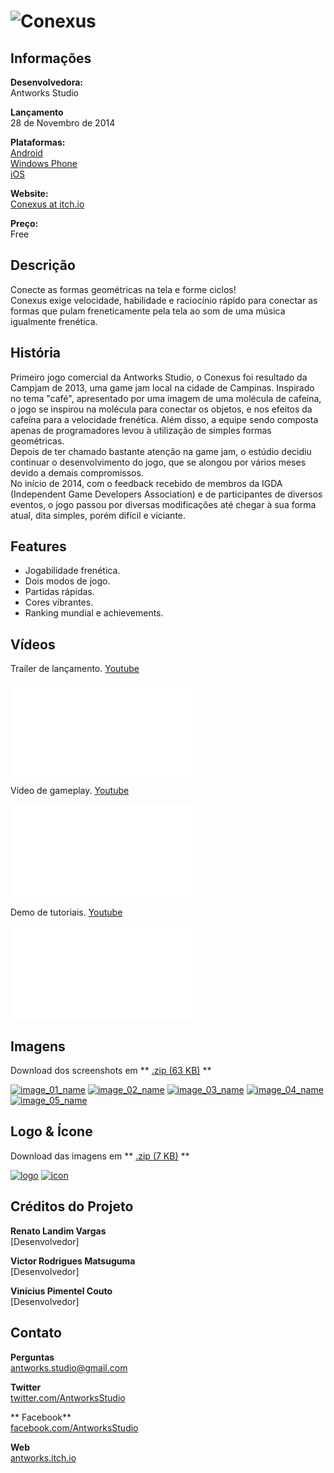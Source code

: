 # ![Conexus](assets/images/header.png)

## Informações

**Desenvolvedora:**  
Antworks Studio

**Lançamento**  
28 de Novembro de 2014

**Plataformas:**  
[Android](https://play.google.com/store/apps/details?id=com.AntworksStudio.Conexus)  
[Windows Phone](http://www.windowsphone.com/s?appid=f7167c39-278e-41b8-b59e-8b52a485b40d)	
[iOS](https://itunes.apple.com/us/app/conexus-game/id987680823?mt=8)

**Website:**  
[Conexus at itch.io](http://antworks.itch.io/conexus)

**Preço:**  
Free

## Descrição

Conecte as formas geométricas na tela e forme ciclos!  
Conexus exige velocidade, habilidade e raciocínio rápido para conectar as formas que pulam freneticamente pela tela ao som de uma música igualmente frenética.

## História
Primeiro jogo comercial da Antworks Studio, o Conexus foi resultado da Campjam de 2013, uma game jam local na cidade de Campinas. Inspirado no tema "café", apresentado por uma imagem de uma molécula de cafeína, o jogo se inspirou na molécula para conectar os objetos, e nos efeitos da cafeína para a velocidade frenética. Além disso, a equipe sendo composta apenas de programadores levou à utilização de simples formas geométricas.  
Depois de ter chamado bastante atenção na game jam, o estúdio decidiu continuar o desenvolvimento do jogo, que se alongou por vários meses devido a demais compromissos.  
No início de 2014, com o feedback recebido de membros da IGDA (Independent Game Developers Association) e de participantes de diversos eventos, o jogo passou por diversas modificações até chegar à sua forma atual, dita simples, porém difícil e viciante.

## Features

* Jogabilidade frenética.
* Dois modos de jogo.
* Partidas rápidas.
* Cores vibrantes.
* Ranking mundial e achievements.

## Vídeos

Trailer de lançamento. [Youtube](https://www.youtube.com/watch?v=t_kxMv8dIdc "Conexus Trailer on Youtube")  

<iframe src="//www.youtube.com/embed/HMNE6rF1UA8" frameborder="0" allowfullscreen></iframe>
<br>

Vídeo de gameplay. [Youtube](https://www.youtube.com/watch?v=dBg3E4SiYFY "Conexus gameplay on Youtube")

<iframe src="//www.youtube.com/embed/dBg3E4SiYFY" frameborder="0" allowfullscreen></iframe>
<br>

Demo de tutoriais. [Youtube](https://www.youtube.com/watch?v=NwiiKDIAPP0 "Conexus tutorial demo on Youtube")

<iframe src="//www.youtube.com/embed/NwiiKDIAPP0" frameborder="0" allowfullscreen></iframe>
<br>

## Imagens

Download dos screenshots em ** [.zip (63 KB)](assets/images/images.zip "Images zip") **

[![image_01_name](assets/images/conexus_01.png)](assets/images/conexus_01.png)
[![image_02_name](assets/images/conexus_02.png)](assets/images/conexus_02.png)
[![image_03_name](assets/images/conexus_03.png)](assets/images/conexus_03.png)
[![image_04_name](assets/images/conexus_04.png)](assets/images/conexus_04.png)
[![image_05_name](assets/images/conexus_05.png)](assets/images/conexus_05.png)

## Logo & Ícone

Download das imagens em ** [.zip (7 KB)]( assets/images/logo.zip "Logo & Icon zip") **

[![logo](assets/images/logo.png)](assets/images/logo.png "Logo")
[![icon](assets/images/icon.png)](assets/images/icon.png "Icon")

## Créditos do Projeto

**Renato Landim Vargas**  
[Desenvolvedor]

**Victor Rodrigues Matsuguma**  
[Desenvolvedor]

**Vinícius Pimentel Couto**  
[Desenvolvedor]

## Contato

**Perguntas**  
[antworks.studio@gmail.com][contact]

**Twitter**  
[twitter.com/AntworksStudio][twitter]

** Facebook**  
[facebook.com/AntworksStudio][facebook]

**Web**  
[antworks.itch.io][homepage]

<!--- =====================================================================  -->
<!--- Referenced links -->

[homepage]: http://antworks.itch.io "Antworks Studio"

[contact]: mailto:antworks.studio@gmail.com

<!--- Social -->

[twitter]: https://twitter.com/AntworksStudio
[facebook]: https://facebook.com/AntworksStudio
